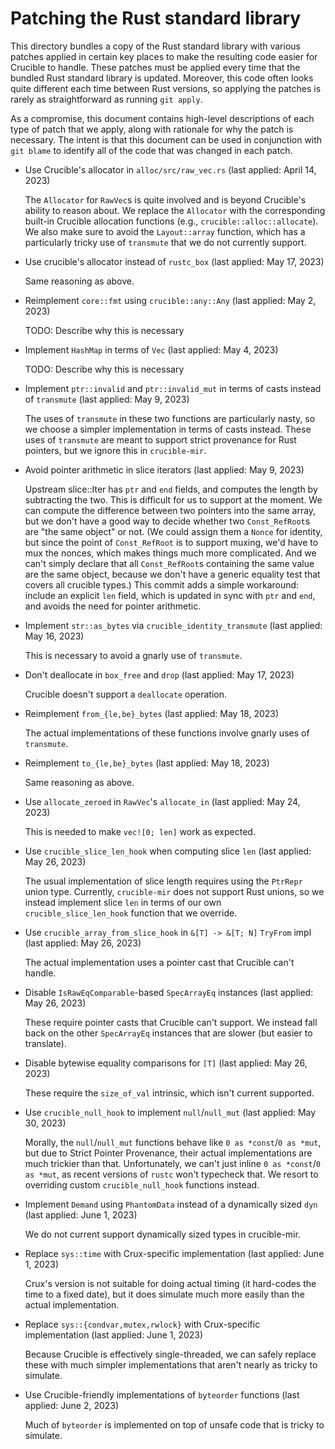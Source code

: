 # Patching the Rust standard library

This directory bundles a copy of the Rust standard library with various patches
applied in certain key places to make the resulting code easier for Crucible to
handle. These patches must be applied every time that the bundled Rust standard
library is updated. Moreover, this code often looks quite different each time
between Rust versions, so applying the patches is rarely as straightforward as
running `git apply`.

As a compromise, this document contains high-level descriptions of each type of
patch that we apply, along with rationale for why the patch is necessary. The
intent is that this document can be used in conjunction with `git blame` to
identify all of the code that was changed in each patch.

* Use Crucible's allocator in `alloc/src/raw_vec.rs` (last applied: April 14, 2023)

  The `Allocator` for `RawVec`s is quite involved and is beyond Crucible's
  ability to reason about. We replace the `Allocator` with the corresponding
  built-in Crucible allocation functions (e.g., `crucible::alloc::allocate`).
  We also make sure to avoid the `Layout::array` function, which has a
  particularly tricky use of `transmute` that we do not currently support.

* Use crucible's allocator instead of `rustc_box` (last applied: May 17, 2023)

  Same reasoning as above.

* Reimplement `core::fmt` using `crucible::any::Any` (last applied: May 2, 2023)

  TODO: Describe why this is necessary

* Implement `HashMap` in terms of `Vec` (last applied: May 4, 2023)

  TODO: Describe why this is necessary

* Implement `ptr::invalid` and `ptr::invalid_mut` in terms of casts instead of
  `transmute` (last applied: May 9, 2023)

  The uses of `transmute` in these two functions are particularly nasty, so we
  choose a simpler implementation in terms of casts instead. These uses of
  `transmute` are meant to support strict provenance for Rust pointers, but we
  ignore this in `crucible-mir`.

* Avoid pointer arithmetic in slice iterators (last applied: May 9, 2023)

  Upstream slice::Iter has `ptr` and `end` fields, and computes the length
  by subtracting the two.  This is difficult for us to support at the
  moment.  We can compute the difference between two pointers into the
  same array, but we don't have a good way to decide whether two
  `Const_RefRoot`s are "the same object" or not.  (We could assign them a
  `Nonce` for identity, but since the point of `Const_RefRoot` is to
  support muxing, we'd have to mux the nonces, which makes things much
  more complicated.  And we can't simply declare that all `Const_RefRoot`s
  containing the same value are the same object, because we don't have a
  generic equality test that covers all crucible types.)  This commit adds
  a simple workaround: include an explicit `len` field, which is updated
  in sync with `ptr` and `end`, and avoids the need for pointer
  arithmetic.

* Implement `str::as_bytes` via `crucible_identity_transmute` (last applied: May 16, 2023)

  This is necessary to avoid a gnarly use of `transmute`.

* Don't deallocate in `box_free` and `drop` (last applied: May 17, 2023)

  Crucible doesn't support a `deallocate` operation.

* Reimplement `from_{le,be}_bytes` (last applied: May 18, 2023)

  The actual implementations of these functions involve gnarly uses of
  `transmute`.

* Reimplement `to_{le,be}_bytes` (last applied: May 18, 2023)

  Same reasoning as above.

* Use `allocate_zeroed` in `RawVec`'s `allocate_in` (last applied: May 24, 2023)

  This is needed to make `vec![0; len]` work as expected.

* Use `crucible_slice_len_hook` when computing slice `len` (last applied: May 26, 2023)

  The usual implementation of slice length requires using the `PtrRepr` union
  type. Currently, `crucible-mir` does not support Rust unions, so we instead
  implement slice `len` in terms of our own `crucible_slice_len_hook` function
  that we override.

* Use `crucible_array_from_slice_hook` in `&[T] -> &[T; N]` `TryFrom` impl (last applied: May 26, 2023)

  The actual implementation uses a pointer cast that Crucible can't handle.

* Disable `IsRawEqComparable`-based `SpecArrayEq` instances (last applied: May 26, 2023)

  These require pointer casts that Crucible can't support. We instead fall back
  on the other `SpecArrayEq` instances that are slower (but easier to
  translate).

* Disable bytewise equality comparisons for `[T]` (last applied: May 26, 2023)

  These require the `size_of_val` intrinsic, which isn't current supported.

* Use `crucible_null_hook` to implement `null`/`null_mut` (last applied: May 30, 2023)

  Morally, the `null`/`null_mut` functions behave like `0 as *const`/`0 as
  *mut`, but due to Strict Pointer Provenance, their actual implementations are
  much trickier than that. Unfortunately, we can't just inline `0 as *const`/`0
  as *mut`, as recent versions of `rustc` won't typecheck that.  We resort to
  overriding custom `crucible_null_hook` functions instead.

* Implement `Demand` using `PhantomData` instead of a dynamically sized `dyn` (last applied: June 1, 2023)

  We do not current support dynamically sized types in crucible-mir.

* Replace `sys::time` with Crux-specific implementation (last applied: June 1, 2023)

  Crux's version is not suitable for doing actual timing (it hard-codes the
  time to a fixed date), but it does simulate much more easily than the actual
  implementation.

* Replace `sys::{condvar,mutex,rwlock}` with Crux-specific implementation (last applied: June 1, 2023)

  Because Crucible is effectively single-threaded, we can safely replace these
  with much simpler implementations that aren't nearly as tricky to simulate.

* Use Crucible-friendly implementations of `byteorder` functions (last applied: June 2, 2023)

  Much of `byteorder` is implemented on top of unsafe code that is tricky to
  simulate.
